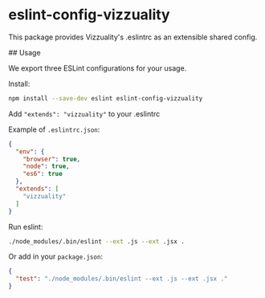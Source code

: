# eslint-config-vizzuality

This package provides Vizzuality's .eslintrc as an extensible shared config.

## Usage

We export three ESLint configurations for your usage.

Install:

```bash
npm install --save-dev eslint eslint-config-vizzuality
```

Add `"extends": "vizzuality"` to your .eslintrc

Example of `.eslintrc.json`:

```json
{
  "env": {
    "browser": true,
    "node": true,
    "es6": true
  },
  "extends": [
    "vizzuality"
  ]
}
```

Run eslint:

```bash
./node_modules/.bin/eslint --ext .js --ext .jsx .
```

Or add in your `package.json`:

```json
{
  "test": "./node_modules/.bin/eslint --ext .js --ext .jsx ."
}
```
